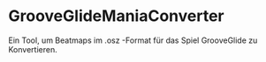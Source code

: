 # GrooveGlideManiaConverter
Ein Tool, um Beatmaps im .osz -Format für das Spiel GrooveGlide zu Konvertieren.
